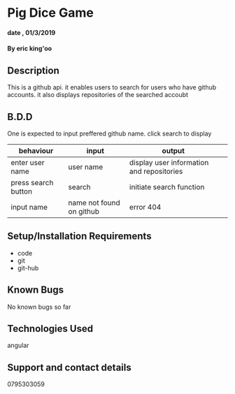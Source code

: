 # Pig Dice Game
#### date , 01/3/2019
#### By eric king'oo
## Description
This is a github api. it enables users to search for users who have github accounts. it also displays repositories of the searched accoubt
## B.D.D
One is expected to input preffered github name. click search to display

|behaviour   | input  |  output |   |
|---|---|---|---|
| enter user name| user name| display user information and repositories  |
| press search button| search | initiate search function  |
|input name| name not found on github| error 404 |





## Setup/Installation Requirements
* code
* git
* git-hub





## Known Bugs
No known bugs so far
## Technologies Used
 angular

## Support and contact details
 0795303059


